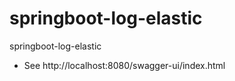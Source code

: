 # springboot-log-elastic

springboot-log-elastic

 - See http://localhost:8080/swagger-ui/index.html

